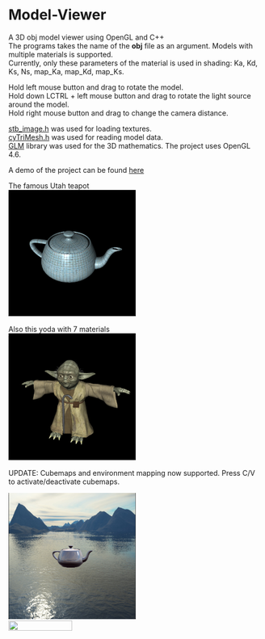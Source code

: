 # Model-Viewer
A 3D obj model viewer using OpenGL and C++  
The programs takes the name of the **obj** file as an argument.
Models with multiple materials is supported.  
Currently, only these parameters of the material is used in shading: Ka, Kd, Ks, Ns, map_Ka, map_Kd, map_Ks.  

Hold left mouse button and drag to rotate the model.  
Hold down LCTRL + left mouse button and drag to rotate the light source around the model.  
Hold right mouse button and drag to change the camera distance.  

[stb_image.h](https://github.com/nothings/stb/blob/master/stb_image.h) was used for loading textures.  
[cyTriMesh.h](https://github.com/cemyuksel/cyCodeBase/blob/master/cyTriMesh.h) was used for reading model data.  
[GLM](https://glm.g-truc.net/0.9.8/index.html) library was used for the 3D mathematics.
The project uses OpenGL 4.6.

A demo of the project can be found [here](https://youtu.be/ZYSf9GgbSG4)  

The famous Utah teapot  
<img src="teapot.png" width=50% height=50%>
  
Also this yoda with 7 materials    
<img src="yoda.png" width=50% height=50%>


UPDATE:
Cubemaps and environment mapping now supported. Press C/V to activate/deactivate cubemaps.  

<img src="cubemap.png" width=50% height=50%>
<img src="https://user-images.githubusercontent.com/47723405/209361964-aa908fc9-d5b3-4221-9e0e-67da7f1b547d.gif" width=50% height=50% />


